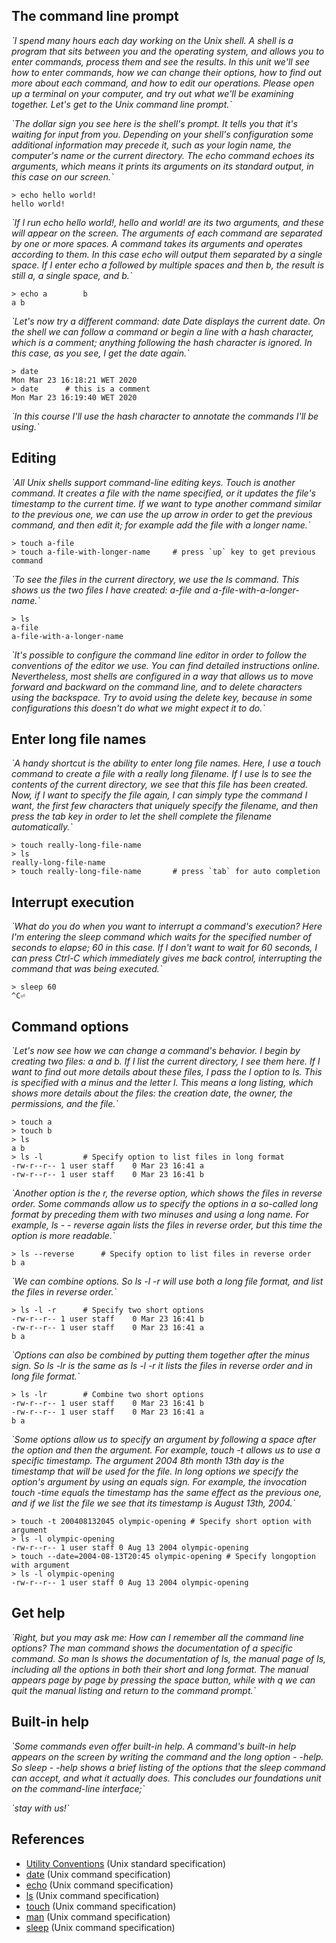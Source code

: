 ## The command line prompt

_\`I spend many hours each day working on the Unix shell. A shell is a program that sits between you and the operating system, and allows you to enter commands, process them and see the results. In this unit we'll see how to enter commands, how we can change their options, how to find out more about each command, and how to edit our operations. Please open up a terminal on your computer, and try out what we'll be examining together. Let's get to the Unix command line prompt.\`_


_\`The dollar sign you see here is the shell's prompt. It tells you that it's waiting for input from you. Depending on your shell's configuration some additional information may precede it, such as your login name, the computer's name or the current directory. The echo command echoes its arguments, which means it prints its arguments on its standard output, in this case on our screen.\`_


```
> echo hello world!
hello world!
```

_\`If I run echo hello world!, hello and world! are its two arguments, and these will appear on the screen. The arguments of each command are separated by one or more spaces. A command takes its arguments and operates according to them. In this case echo will output them separated by a single space. If I enter echo a followed by multiple spaces and then b, the result is still a, a single space, and b.\`_

```
> echo a		b
a b
```

_\`Let's now try a different command: date Date displays the current date. On the shell we can follow a command or begin a line with a hash character, which is a comment; anything following the hash character is ignored.
In this case, as you see, I get the date again.\`_

```
> date
Mon Mar 23 16:18:21 WET 2020
> date      # this is a comment
Mon Mar 23 16:19:40 WET 2020
```

_\`In this course I'll use the hash character to annotate the commands I'll be using.\`_

## Editing

_\`All Unix shells support command-line editing keys. Touch is another command. It creates a file with the name specified, or it updates the file's timestamp to the current time. If we want to type another command similar to the previous one, we can use the up arrow in order to get the previous command, and then edit it; for example add the file with a longer name.\`_

```
> touch a-file
> touch a-file-with-longer-name		# press `up` key to get previous command
```

_\`To see the files in the current directory, we use the ls command. This shows us the two files I have created: a-file and a-file-with-a-longer-name.\`_

```
> ls
a-file
a-file-with-a-longer-name
```

_\`It's possible to configure the command line editor in order to follow the conventions of the editor we use. You can find detailed instructions online. Nevertheless, most shells are configured in a way that allows us to move forward and backward on the command line, and to delete characters using the backspace. Try to avoid using the delete key, because in some configurations this doesn't do what we might expect it to do.\`_

## Enter long file names

_\`A handy shortcut is the ability to enter long file names. Here, I use a touch command to create a file with a really long filename. If I use ls to see the contents of the current directory, we see that this file has been created. Now, if I want to specify the file again, I can simply type the command I want, the first few characters that uniquely specify the filename, and then press the tab key in order to let the shell complete the filename automatically.\`_ 

```
> touch really-long-file-name
> ls
really-long-file-name
> touch really-long-file-name		# press `tab` for auto completion
```
## Interrupt execution

_\`What do you do when you want to interrupt a command's execution? Here I'm entering the sleep command which waits for the specified number of seconds to elapse; 60 in this case. If I don't want to wait for 60 seconds, I can press Ctrl-C which immediately gives me back control, interrupting the command that was being executed.\`_

```
> sleep 60
^C⏎
```

## Command options


_\`Let's now see how we can change a command's behavior. I begin by creating two files: a and b. If I list the current directory, I see them here. If I want to find out more details about these files, I pass the l option to ls. This is specified with a minus and the letter l. This means a long listing, which shows more details about the files: the creation date, the owner, the permissions, and the file.\`_

```
> touch a
> touch b
> ls
a b
> ls -l			# Specify option to list files in long format
-rw-r--r-- 1 user staff    0 Mar 23 16:41 a
-rw-r--r-- 1 user staff    0 Mar 23 16:41 b
```

_\`Another option is the r, the reverse option, which shows the files in reverse order. Some commands allow us to specify the options in a so-called long format by preceding them with two minuses and using a long name. For example, ls - - reverse again lists the files in reverse order, but this time the option is more readable.\`_

```
> ls --reverse		# Specify option to list files in reverse order
b a
```
_\`We can combine options. So ls -l -r will use both a long file format, and list the files in reverse order.\`_

```
> ls -l -r 		# Specify two short options
-rw-r--r-- 1 user staff    0 Mar 23 16:41 b
-rw-r--r-- 1 user staff    0 Mar 23 16:41 a
b a
```

_\`Options can also be combined by putting them together after the minus sign. So ls -lr is the same as ls -l -r it lists the files in reverse order and in long file format.\`_

```
> ls -lr 		# Combine two short options
-rw-r--r-- 1 user staff    0 Mar 23 16:41 b
-rw-r--r-- 1 user staff    0 Mar 23 16:41 a
b a
```

_\`Some options allow us to specify an argument by following a space after the option and then the argument. For example, touch -t allows us to use a specific timestamp. The argument 2004 8th month 13th day is the timestamp that will be used for the file. In long options we specify the option's argument by using an equals sign. For example, the invocation touch -time equals the timestamp has the same effect as the previous one, and if we list the file we see that its timestamp is August 13th, 2004.\`_

```
> touch	-t 200408132045 olympic-opening # Specify short option with argument
> ls -l olympic-opening
-rw-r--r-- 1 user staff 0 Aug 13 2004 olympic-opening
> touch	--date=2004-08-13T20:45 olympic-opening # Specify longoption with argument
> ls -l olympic-opening
-rw-r--r-- 1 user staff 0 Aug 13 2004 olympic-opening
```

## Get help

_\`Right, but you may ask me: How can I remember all the command line options? The man command shows the documentation of a specific command. So man ls shows the documentation of ls, the manual page of ls, including all the options in both their short and long format. The manual appears page by page by pressing the space button, while with q we can quit the manual listing and return to the command prompt.\`_

## Built-in help

_\`Some commands even offer built-in help. A command's built-in help appears on the screen by writing the command and the long option - -help. So sleep - -help shows a brief listing of the options that the sleep command can accept, and what it actually does. This concludes our foundations unit on the command-line interface;\`_

_\`stay with us!\`_

## References

- [Utility Conventions](https://pubs.opengroup.org/onlinepubs/9699919799/basedefs/V1_chap12.html) (Unix standard specification)
- [date](https://pubs.opengroup.org/onlinepubs/9699919799/utilities/date.html) (Unix command specification)
- [echo](https://pubs.opengroup.org/onlinepubs/9699919799/utilities/echo.html) (Unix command specification)
- [ls](https://pubs.opengroup.org/onlinepubs/9699919799/utilities/ls.html) (Unix command specification)
- [touch](https://pubs.opengroup.org/onlinepubs/9699919799/utilities/touch.html) (Unix command specification)
- [man](https://pubs.opengroup.org/onlinepubs/9699919799/utilities/man.html) (Unix command specification)
- [sleep](https://pubs.opengroup.org/onlinepubs/9699919799/utilities/sleep.html) (Unix command specification)
